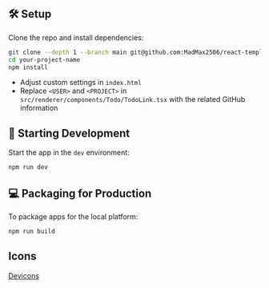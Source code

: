 ## :hammer_and_wrench: Setup

Clone the repo and install dependencies:

```bash
git clone --depth 1 --branch main git@github.com:MadMax2506/react-template.git your-project-name
cd your-project-name
npm install
```

* Adjust custom settings in `index.html`
* Replace `<USER>` and `<PROJECT>` in `src/renderer/components/Todo/TodoLink.tsx` with the related GitHub information

## :nut_and_bolt: Starting Development

Start the app in the `dev` environment:

```bash
npm run dev
```

## :computer: Packaging for Production

To package apps for the local platform:

```bash
npm run build
```

## Icons

[Devicons](https://github.com/devicons/devicon/tree/master/icons)
